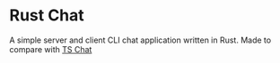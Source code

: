# Rust Chat

A simple server and client CLI chat application written in Rust. Made to compare with [TS Chat](git@github.com:brunobmello25/ts-chat.git)
